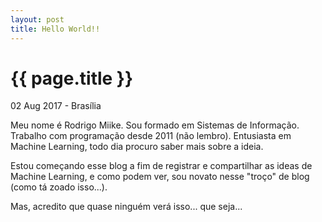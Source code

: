 ```yaml
---
layout: post
title: Hello World!!
---
```

{{ page.title }}
================

<p class="meta">02 Aug 2017 - Brasília</p>

Meu nome é Rodrigo Miike. Sou formado em Sistemas de Informação. Trabalho com programação desde 2011 (não lembro).
Entusiasta em Machine Learning, todo dia procuro saber mais sobre a ideia.

Estou começando esse blog a fim de registrar e compartilhar as ideas de Machine Learning, e como podem ver, sou novato nesse "troço" de blog (como tá zoado isso...).

Mas, acredito que quase ninguém verá isso... que seja...
